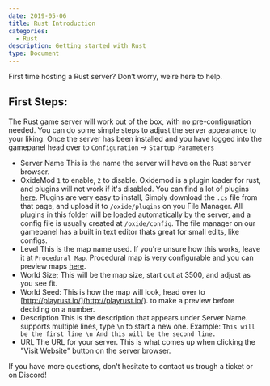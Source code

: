 ```yaml
---
date: 2019-05-06
title: Rust Introduction
categories:
  - Rust
description: Getting started with Rust
type: Document
---
```


First time hosting a Rust server? Don’t worry, we’re here to help.

## First Steps:
The Rust game server will work out of the box, with no pre-configuration needed.
You can do some simple steps to adjust the server appearance to your liking.
Once the server has been installed and you have logged into the gamepanel head over to  `Configuration` -> `Startup Parameters`

* Server Name
This is the name the server will have on the Rust server browser.
* OxideMod
`1` to enable, `2` to disable.
Oxidemod is a plugin loader for rust, and plugins will not work if it's disabled.
You can find a lot of plugins [here](https://umod.org/plugins). Plugins are very easy to install, 
Simply download the `.cs` file from that page, and upload it to `/oxide/plugins` on you File Manager. 
All plugins in this folder will be loaded automatically by the server, and a config file is usually created at `/oxide/config`. 
The file manager on our gamepanel has a built in text editor thats great for small edits, like configs.
* Level
This is the map name used. If you're unsure how this works, leave it at `Procedural Map`. 
Procedural map is very configurable and you can preview maps [here](http://playrust.io/). 
* World Size; This will be the map size, start out at 3500, and adjust as you see fit.
* World Seed: This is how the map will look, head over to [http://playrust.io/](http://playrust.io/). to make a preview before deciding on a number.
* Description
This is the description that appears under Server Name. supports multiple lines, type `\n` to start a new one.
Example: `This will be the first line \n And this will be the second line.`
* URL
The URL for your server. This is what comes up when clicking the "Visit Website" button on the server browser.

If you have more questions, don't hesitate to contact us trough a ticket or on Discord!
